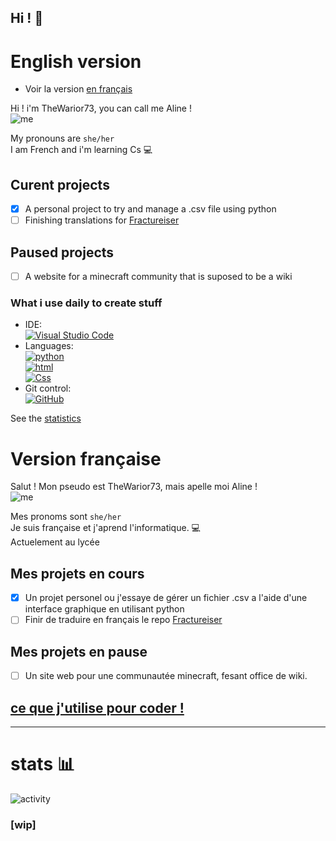 ## Hi ! 👋

# English version
- Voir la version [en français](#version-française)

Hi ! i'm TheWarior73, you can call me Aline ! \
![me](https://cdn.discordapp.com/attachments/1042889170240163840/1125102130622111765/image.png?size=16&quality=lossless)

My pronouns are `she/her`   
I am French and i'm learning Cs 💻

## Curent projects
- [x] A personal project to try and manage a .csv file using python
- [ ] Finishing translations for [Fractureiser](https://github.com/TheWarior73/fractureiser)

## Paused projects
- [ ] A website for a minecraft community that is suposed to be a wiki

### What i use daily to create stuff

- IDE: \
[![Visual Studio Code](https://img.shields.io/badge/VSCode-black?style=flat-square&logo=visual-studio-code)](https://code.visualstudio.com/)
- Languages: \
[![python](https://img.shields.io/badge/Python-black?style=flat-square&logo=python)](https://python.org)\
[![html](https://img.shields.io/badge/HTML-black?style=flat-square&logo=html5)](https://developer.mozilla.org/fr/docs/Web/HTML) \
[![Css](https://img.shields.io/badge/Javascript-black?style=flat-square&logo=javascript)](https://developer.mozilla.org/fr/docs/Web/JavaScript) 
- Git control: \
[![GitHub](https://img.shields.io/badge/GitHub-black?style=flat-square&logo=github)](https://github.com/)

See the [statistics](#stats) 



# Version française
Salut ! Mon pseudo est TheWarior73, mais apelle moi Aline !\
![me](https://cdn.discordapp.com/attachments/1042889170240163840/1125102130622111765/image.png?size=16&quality=lossless)

Mes pronoms sont `she/her` \
Je suis française et j'aprend l'informatique. 💻\
Actuelement au lycée

## Mes projets en cours
- [x] Un projet personel ou j'essaye de gérer un fichier .csv a l'aide d'une interface graphique en utilisant python 
- [ ] Finir de traduire en français le repo [Fractureiser](https://github.com/TheWarior73/fractureiser)
## Mes projets en pause
- [ ] Un site web pour une communautée minecraft, fesant office de wiki. 

## [ce que j'utilise pour coder !](#what-i-use-daily-to-create-stuff) 

--- 

# stats 📊

![activity](https://wakatime.com/share/@Th3_Warior/db25347c-4689-4bfd-a615-9ad0d044f335.svg)

### [wip]